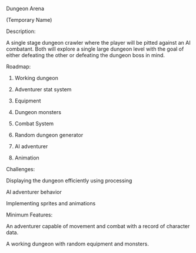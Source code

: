 Dungeon Arena

(Temporary Name)

Description:

A single stage dungeon crawler where the player will be pitted against an AI combatant. Both will explore a single large dungeon level with the goal of either defeating the other or defeating the dungeon boss in mind.


Roadmap:

1. Working dungeon

2. Adventurer stat system

3. Equipment

4. Dungeon monsters

5. Combat System

6. Random dungeon generator

7. AI adventurer

8. Animation


Challenges:

Displaying the dungeon efficiently using processing

AI adventurer behavior

Implementing sprites and animations

Minimum Features:

An adventurer capable of movement and combat with a record of character data.

A working dungeon with random equipment and monsters.
